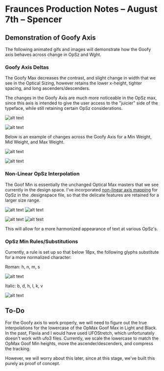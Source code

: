 # Fraunces Production Notes – August 7th – Spencer

## Demonstration of Goofy Axis

The following animated gifs and images will demonstrate how the Goofy axis behaves across change in OpSz and Wght. 

### Goofy Axis Deltas

The Goofy Max decreases the contrast, and slight change in width that we see in the Optical Sizing, however retains the lower x-height, tighter spacing, and long ascenders/descenders.

The changes in the Goofy Axis are much more noticeable in the OpSz max, since this axis is intended to give the user access to the "juicier" side of the typeface, while still retaining certain OpSz considerations.

![alt text](https://github.com/sponcey/Fraunces/blob/master/documentation/proofs/080819/goofyDeltas.png "Goofy Deltas")

![alt text](https://github.com/sponcey/Fraunces/blob/master/documentation/proofs/080819/goofyDeltas_Italic.png "Italic Goofy Deltas")

Below is an example of changes across the Goofy Axis for a Min Weight, Mid Weight, and Max Weight.

![alt text](https://github.com/sponcey/Fraunces/blob/master/documentation/proofs/080819/goofyChange.gif "Changes across Goofy Axis")

![alt text](https://github.com/sponcey/Fraunces/blob/master/documentation/proofs/080819/goofyChange_Italic.gif "Changes across Italic Goofy Axis")

### Non-Linear OpSz Interpolation

The Goof Min is essentially the unchanged Optical Max masters that we see currently in the design space. I've incorporated [non-linear axis mapping](https://docs.microsoft.com/en-us/typography/opentype/spec/avar) for OpSz in the .designspace file, so that the delicate features are retained for a larger size range.

![alt text](https://github.com/sponcey/Fraunces/blob/master/documentation/proofs/080819/nonlinear.gif "Non Linear") ![alt text](https://github.com/sponcey/Fraunces/blob/master/documentation/proofs/080819/linear.gif "Linear")

![alt text](https://github.com/sponcey/Fraunces/blob/master/documentation/proofs/080819/nonlinear_italic.gif "Non Linear Italic") ![alt text](https://github.com/sponcey/Fraunces/blob/master/documentation/proofs/080819/linear_italic.gif "Linear Italic")

This will allow for a more harmonized appearance of text at various OpSz's.

### OpSz Min Rules/Substitutions

Currently, a rule is set up so that below 18px, the following glyphs substitute for a more normalized character:

Roman: h, n, m, s

![alt text](https://github.com/sponcey/Fraunces/blob/master/documentation/proofs/080819/rules_comparisons.png "Roman Subs")

Italic: b, d, h, l, k, v

![alt text](https://github.com/sponcey/Fraunces/blob/master/documentation/proofs/080819/rules_comparisons_italic.png "Italic Subs")

## To-Do

For the Goofy axis to work properly, we will need to figure out the true interpolations for the lowercase of the OpMax Goof Max in Light and Black. In the past, Flavia and I would have used UFOStretch, which unfortunately doesn't work with ufo3 files. Currently, we scale the lowercase to match the OpMax Goof Min heights, move the ascender/descenders, and compress the tracking.

However, we will worry about this later, since at this stage, we've built this purely as proof of concept.
